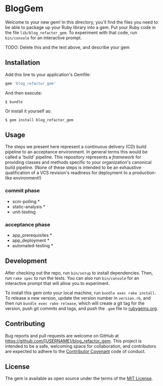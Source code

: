 # BlogGem

Welcome to your new gem! In this directory, you'll find the files you need to be able to package up your Ruby library into a gem. Put your Ruby code in the file `lib/blog_refactor_gem`. To experiment with that code, run `bin/console` for an interactive prompt.

TODO: Delete this and the text above, and describe your gem

## Installation

Add this line to your application's Gemfile:

```ruby
gem 'blog_refactor_gem'
```

And then execute:

    $ bundle

Or install it yourself as:

    $ gem install blog_refactor_gem

## Usage

The steps we present here represent a continuous delivery (CD) build pipeline to an acceptance environment. In general terms this would be called a 'build' pipeline. This repository represents a _framework_ for providing classes and methods specific to your organization's canonical build pipeline. (None of these steps is intended to be an exhaustive qualification of a VCS revision's readiness for deployment to a production-like environment!)

### commit phase
- scm-polling *
- static-analysis *
- unit-testing

### acceptance phase
- app_prerequisites *
- app_deployment *
- automated-testing *


## Development

After checking out the repo, run `bin/setup` to install dependencies. Then, run `rake spec` to run the tests. You can also run `bin/console` for an interactive prompt that will allow you to experiment.

To install this gem onto your local machine, run `bundle exec rake install`. To release a new version, update the version number in `version.rb`, and then run `bundle exec rake release`, which will create a git tag for the version, push git commits and tags, and push the `.gem` file to [rubygems.org](https://rubygems.org).

## Contributing

Bug reports and pull requests are welcome on GitHub at https://github.com/[USERNAME]/blog_refactor_gem. This project is intended to be a safe, welcoming space for collaboration, and contributors are expected to adhere to the [Contributor Covenant](http://contributor-covenant.org) code of conduct.


## License

The gem is available as open source under the terms of the [MIT License](http://opensource.org/licenses/MIT).
